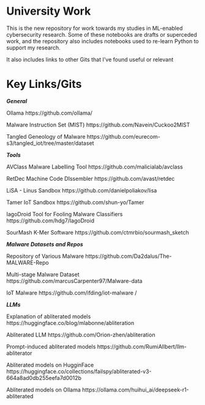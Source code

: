 # University Work 
<p>This is the new repository for work towards my studies in ML-enabled cybersecurity research.
Some of these notebooks are drafts or superceded work, and the repository also includes notebooks used to re-learn Python to support my research.</p>
<p>It also includes links to other Gits that I've found useful or relevant</p>

# Key Links/Gits
<p><p><b><i>General</i></b></p>
<p>Ollama https://github.com/ollama/</p>
<p> Malware Instruction Set (MIST)  https://github.com/Navein/Cuckoo2MIST </p>
<p> Tangled Geneology of Malware https://github.com/eurecom-s3/tangled_iot/tree/master/dataset</p>
<p><p><b><i>Tools</i></b></p>
<p> AVClass Malware Labelling Tool https://github.com/malicialab/avclass </p>
<p> RetDec Machine Code DIssembler https://github.com/avast/retdec </p>
<p> LiSA - Linus Sandbox https://github.com/danielpoliakov/lisa </p>
<p>Tamer IoT Sandbox https://github.com/shun-yo/Tamer</p>
<p>IagoDroid Tool for Fooling Malware Classifiers https://github.com/hdg7/IagoDroid</p>
<p> SourMash K-Mer Software https://github.com/ctmrbio/sourmash_sketch </p>
</p> 
</p><p><p><b><i><u></u>Malware Datasets and Repos</i></b></p>
<p>Repository of Various Malware https://github.com/Da2dalus/The-MALWARE-Repo</p>
<p>Multi-stage Malware Dataset https://github.com/marcusCarpenter97/Malware-data</p>
<p> IoT Malware https://github.com/ifding/iot-malware /</p>
<p><p><b><i>LLMs</i></b></p>
<p> Explanation of abliterated models https://huggingface.co/blog/mlabonne/abliteration</p>
<p>Abliterated LLM https://github.com/Orion-zhen/abliteration </p>
<p> Prompt-induced abliterated models https://github.com/RumiAllbert/llm-abliterator</p>
<p>Abliterated models on HugginFace https://huggingface.co/collections/failspy/abliterated-v3-664a8ad0db255eefa7d0012b </p>
<p> Abliterated models on Ollama https://ollama.com/huihui_ai/deepseek-r1-abliterated</p>
